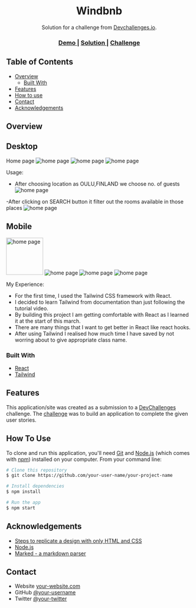 <!-- Please update value in the {}  -->

<h1 align="center">Windbnb</h1>

<div align="center">
   Solution for a challenge from  <a href="http://devchallenges.io" target="_blank">Devchallenges.io</a>.
</div>

<div align="center">
  <h3>
    <a href="https://wbnb.netlify.app/">
      Demo
    </a>
    <span> | </span>
    <a href="https://github.com/Shwetzksk/WindBnb-app">
      Solution
    </a>
    <span> | </span>
    <a href="https://devchallenges.io/challenges/3JFYedSOZqAxYuOCNmYD">
      Challenge
    </a>
  </h3>
</div>

<!-- TABLE OF CONTENTS -->

## Table of Contents

- [Overview](#overview)
  - [Built With](#built-with)
- [Features](#features)
- [How to use](#how-to-use)
- [Contact](#contact)
- [Acknowledgements](#acknowledgements)

<!-- OVERVIEW -->

## Overview

<!-- ![screenshot](https://user-images.githubusercontent.com/16707738/92399059-5716eb00-f132-11ea-8b14-bcacdc8ec97b.png) -->

## Desktop

Home page
<img src="./Screenshot_1.png" alt='home page' raw=true/>
<img src="./Screenshot_2.png" alt='home page' raw=true/>
<img src="./Screenshot_3.png" alt='home page' raw=true/>

Usage:

- After choosing location as OULU,FINLAND we choose no. of guests
  <img src="./Screenshot_4.png" alt='home page' raw=true/>

-After clicking on SEARCH button it filter out the rooms available in those places
<img src="./Screenshot_5.png" alt='home page' raw=true/>

## Mobile

<img src="./Screenshot_6.png" alt='home page' raw=true style="width: 100px;"/>

<img src="./Screenshot_7.png" alt='home page' raw=true/>

<img src="./Screenshot_8.png" alt='home page' raw=true/>

<img src="./Screenshot_9.png" alt='home page' raw=true/>

<!-- Introduce your projects by taking a screenshot or a gif. Try to tell visitors a story about your project by answering:

- Where can I see your demo?
- What was your experience?
- What have you learned/improved?
- Your wisdom? :) -->

My Experience:

- For the first time, I used the Tailwind CSS framework with React.
- I decided to learn Tailwind from documentation than just following the tutorial video.
- By building this project I am getting comfortable with React as I learned it at the start of this march.
- There are many things that I want to get better in React like react hooks.
- After using Tailwind I realised how much time I have saved by not worring about to give appropriate class name.

### Built With

<!-- This section should list any major frameworks that you built your project using. Here are a few examples.-->

- [React](https://reactjs.org/)
- [Tailwind](https://tailwindcss.com/)

## Features

<!-- List the features of your application or follow the template. Don't share the figma file here :) -->

This application/site was created as a submission to a [DevChallenges](https://devchallenges.io/challenges) challenge. The [challenge](https://devchallenges.io/challenges/3JFYedSOZqAxYuOCNmYD) was to build an application to complete the given user stories.

## How To Use

<!-- Example: -->

To clone and run this application, you'll need [Git](https://git-scm.com) and [Node.js](https://nodejs.org/en/download/) (which comes with [npm](http://npmjs.com)) installed on your computer. From your command line:

```bash
# Clone this repository
$ git clone https://github.com/your-user-name/your-project-name

# Install dependencies
$ npm install

# Run the app
$ npm start
```

## Acknowledgements

<!-- This section should list any articles or add-ons/plugins that helps you to complete the project. This is optional but it will help you in the future. For example: -->

- [Steps to replicate a design with only HTML and CSS](https://devchallenges-blogs.web.app/how-to-replicate-design/)
- [Node.js](https://nodejs.org/)
- [Marked - a markdown parser](https://github.com/chjj/marked)

## Contact

- Website [your-website.com](https://{your-web-site-link})
- GitHub [@your-username](https://{github.com/shwetzksk})
- Twitter [@your-twitter](https://{twitter.com/shwetzksk})
